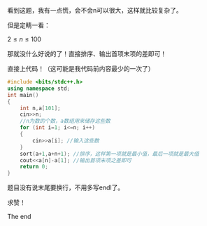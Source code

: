 看到这题，我有一点慌，会不会n可以很大，这样就比较复杂了。

但是定睛一看：

$2≤n≤100$

那就没什么好说的了！直接排序、输出首项末项的差即可！

直接上代码！（这可能是我代码前内容最少的一次了）

```cpp
#include <bits/stdc++.h>
using namespace std;
int main()
{
    int n,a[101];
    cin>>n;
    //n为数的个数，a数组用来储存这些数
    for (int i=1; i<=n; i++)
    {
        cin>>a[i]; //输入这些数
    }
    sort(a+1,a+n+1); //排序，这样第一项就是最小值，最后一项就是最大值
    cout<<a[n]-a[1]; //输出首项末项之差即可
    return 0;
}
```
题目没有说末尾要换行，不用多写endl了。

求赞！

The end